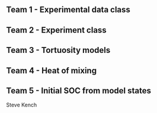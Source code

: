 ## Team 1 - Experimental data class

## Team 2 - Experiment class

## Team 3 - Tortuosity models

## Team 4 - Heat of mixing

## Team 5 - Initial SOC from model states

Steve Kench 